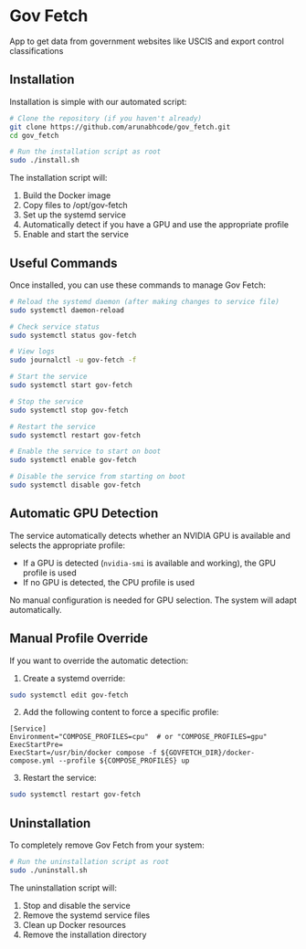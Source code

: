 # Gov Fetch

App to get data from government websites like USCIS and export control classifications

## Installation

Installation is simple with our automated script:

```bash
# Clone the repository (if you haven't already)
git clone https://github.com/arunabhcode/gov_fetch.git
cd gov_fetch

# Run the installation script as root
sudo ./install.sh
```

The installation script will:

1. Build the Docker image
2. Copy files to /opt/gov-fetch
3. Set up the systemd service
4. Automatically detect if you have a GPU and use the appropriate profile
5. Enable and start the service

## Useful Commands

Once installed, you can use these commands to manage Gov Fetch:

```bash
# Reload the systemd daemon (after making changes to service file)
sudo systemctl daemon-reload

# Check service status
sudo systemctl status gov-fetch

# View logs
sudo journalctl -u gov-fetch -f

# Start the service
sudo systemctl start gov-fetch

# Stop the service
sudo systemctl stop gov-fetch

# Restart the service
sudo systemctl restart gov-fetch

# Enable the service to start on boot
sudo systemctl enable gov-fetch

# Disable the service from starting on boot
sudo systemctl disable gov-fetch
```

## Automatic GPU Detection

The service automatically detects whether an NVIDIA GPU is available and selects the appropriate profile:

- If a GPU is detected (`nvidia-smi` is available and working), the GPU profile is used
- If no GPU is detected, the CPU profile is used

No manual configuration is needed for GPU selection. The system will adapt automatically.

## Manual Profile Override

If you want to override the automatic detection:

1. Create a systemd override:

```bash
sudo systemctl edit gov-fetch
```

2. Add the following content to force a specific profile:

```
[Service]
Environment="COMPOSE_PROFILES=cpu"  # or "COMPOSE_PROFILES=gpu"
ExecStartPre=
ExecStart=/usr/bin/docker compose -f ${GOVFETCH_DIR}/docker-compose.yml --profile ${COMPOSE_PROFILES} up
```

3. Restart the service:

```bash
sudo systemctl restart gov-fetch
```

## Uninstallation

To completely remove Gov Fetch from your system:

```bash
# Run the uninstallation script as root
sudo ./uninstall.sh
```

The uninstallation script will:

1. Stop and disable the service
2. Remove the systemd service files
3. Clean up Docker resources
4. Remove the installation directory
